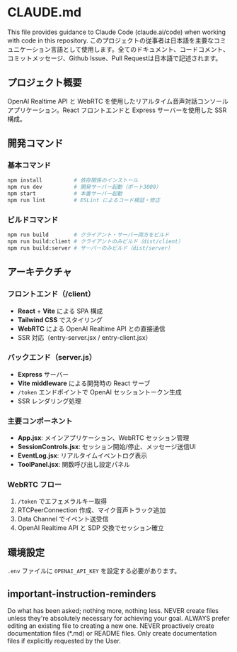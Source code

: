 # CLAUDE.md

This file provides guidance to Claude Code (claude.ai/code) when working with code in this repository.
このプロジェクトの従事者は日本語を主要なコミュニケーション言語として使用します。全てのドキュメント、コードコメント、コミットメッセージ、Github Issue、Pull Requestは日本語で記述されます。

## プロジェクト概要

OpenAI Realtime API と WebRTC を使用したリアルタイム音声対話コンソールアプリケーション。React フロントエンドと Express サーバーを使用した SSR 構成。

## 開発コマンド

### 基本コマンド
```bash
npm install          # 依存関係のインストール
npm run dev          # 開発サーバー起動（ポート3000）
npm start            # 本番サーバー起動
npm run lint         # ESLint によるコード検証・修正
```

### ビルドコマンド
```bash
npm run build        # クライアント・サーバー両方をビルド
npm run build:client # クライアントのみビルド（dist/client）
npm run build:server # サーバーのみビルド（dist/server）
```

## アーキテクチャ

### フロントエンド（/client）
- **React** + **Vite** による SPA 構成
- **Tailwind CSS** でスタイリング
- **WebRTC** による OpenAI Realtime API との直接通信
- SSR 対応（entry-server.jsx / entry-client.jsx）

### バックエンド（server.js）
- **Express** サーバー
- **Vite middleware** による開発時の React サーブ
- `/token` エンドポイントで OpenAI セッショントークン生成
- SSR レンダリング処理

### 主要コンポーネント
- **App.jsx**: メインアプリケーション、WebRTC セッション管理
- **SessionControls.jsx**: セッション開始/停止、メッセージ送信UI
- **EventLog.jsx**: リアルタイムイベントログ表示
- **ToolPanel.jsx**: 関数呼び出し設定パネル

### WebRTC フロー
1. `/token` でエフェメラルキー取得
2. RTCPeerConnection 作成、マイク音声トラック追加
3. Data Channel でイベント送受信
4. OpenAI Realtime API と SDP 交換でセッション確立

## 環境設定

`.env` ファイルに `OPENAI_API_KEY` を設定する必要があります。

## important-instruction-reminders
Do what has been asked; nothing more, nothing less.
NEVER create files unless they're absolutely necessary for achieving your goal.
ALWAYS prefer editing an existing file to creating a new one.
NEVER proactively create documentation files (*.md) or README files. Only create documentation files if explicitly requested by the User.